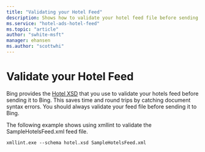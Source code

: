 ```yaml
---
title: "Validating your Hotel Feed"
description: Shows how to validate your hotel feed file before sending it to Bing.
ms.service: "hotel-ads-hotel-feed"
ms.topic: "article"
author: "swhite-msft"
manager: ehansen
ms.author: "scottwhi"
---
```


# Validate your Hotel Feed

Bing provides the [Hotel XSD](https://bhacstatic.blob.core.windows.net/schemas/hotelV2.xsd) that you use to validate your hotels feed before sending it to Bing. This saves time and round trips by catching document syntax errors. You should always validate your feed file before sending it to Bing.

The following example shows using xmllint to validate the SampleHotelsFeed.xml feed file.

```
xmllint.exe --schema hotel.xsd SampleHotelsFeed.xml
```
